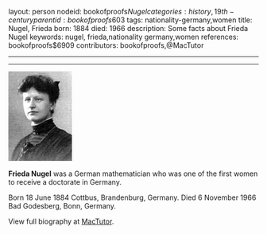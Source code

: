 layout: person
nodeid: bookofproofs$Nugel
categories: history,19th-century
parentid: bookofproofs$603
tags: nationality-germany,women
title: Nugel, Frieda
born: 1884
died: 1966
description: Some facts about Frieda Nugel
keywords: nugel, frieda,nationality germany,women
references: bookofproofs$6909
contributors: bookofproofs,@MacTutor

---


---

![Nugel.jpg](https://github.com/bookofproofs/bookofproofs.github.io/blob/main/_sources/_assets/images/portraits/Nugel.jpg?raw=true)

**Frieda Nugel**  was a German mathematician who was one of the first women to receive a doctorate in Germany.

Born 18 June 1884 Cottbus, Brandenburg, Germany. Died 6 November 1966 Bad Godesberg, Bonn, Germany.


View full biography at [MacTutor](https://mathshistory.st-andrews.ac.uk/Biographies/Nugel/).